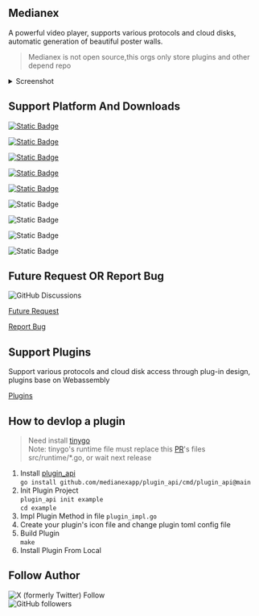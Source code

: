 ## Medianex

A powerful video player, supports various protocols and cloud disks, automatic generation of beautiful poster walls.

> Medianex is not open source,this orgs only store plugins and other depend repo

<details>
<summary>Screenshot</summary>

![](https://file.medianex.app/screenshot/1.png)
![](https://file.medianex.app/screenshot/2.png)
![](https://file.medianex.app/screenshot/3.png)
![](https://file.medianex.app/screenshot/4.png)
![](https://file.medianex.app/screenshot/5.png)
![](https://file.medianex.app/screenshot/6.png)
![](https://file.medianex.app/screenshot/7.png)
![](https://file.medianex.app/screenshot/8.png)

</details>

## Support Platform And Downloads

[![Static Badge](https://img.shields.io/badge/Macos_arm64_dmg-0.0.8_beta-blue?style=flat&logo=macos)](https://file.medianex.app/release/0.0.8-beta/medianex-0.0.8-beta-macos-arm64.dmg)

[![Static Badge](https://img.shields.io/badge/Macos_x86_64_dmg-0.0.8_beta-blue?style=flat&logo=macos)](https://file.medianex.app/release/0.0.8-beta/medianex-0.0.8-beta-macos-x86_64.dmg)

[![Static Badge](https://img.shields.io/badge/Windows_x86_64_exe-0.0.8_beta-blue?style=flat)](https://file.medianex.app/release/0.0.8-beta/medianex-0.0.8-beta-windows-setup-x86_64.exe)

[![Static Badge](https://img.shields.io/badge/Debian_x86_64_deb-0.0.8_beta-blue?style=flat&logo=debian)](https://file.medianex.app/release/0.0.8-beta/medianex-0.0.8-beta-linux-x86-64.deb)

[![Static Badge](https://img.shields.io/badge/ArchLinux_x86_64_zst-0.0.8_beta-blue?style=flat&logo=archlinux)](https://file.medianex.app/release/0.0.8-beta/medianex-0.0.8-beta-linux-x86_64.pkg.tar.zst)

![Static Badge](https://img.shields.io/badge/IOS-Coming_Soon-green?style=flat)

![Static Badge](https://img.shields.io/badge/Apple_TV-Coming_Soon-green?style=flat)

![Static Badge](https://img.shields.io/badge/Android-Coming_Soon-green?style=flat)

![Static Badge](https://img.shields.io/badge/Android_TV-Coming_Soon-green?style=flat)

## Future Request OR Report Bug

![GitHub Discussions](https://img.shields.io/github/discussions/medianexapp/.github)

[Future Request](https://github.com/orgs/medianexapp/discussions/new?category=future-request)

[Report Bug](https://github.com/orgs/medianexapp/discussions/new?category=bug-report)

## Support Plugins

Support various protocols and cloud disk access through plug-in design, plugins base on Webassembly

[Plugins](https://github.com/medianexapp/plugins)

## How to devlop a plugin

> Need install [tinygo](https://github.com/tinygo-org/tinygo)  
> Note: tinygo's runtime file must replace this [PR](https://github.com/tinygo-org/tinygo/pull/4875/files)'s files src/runtime/\*.go, or wait next release

1. Install [plugin_api](https://github.com/medianexapp/plugin_api)  
   `go install github.com/medianexapp/plugin_api/cmd/plugin_api@main`
2. Init Plugin Project  
   `plugin_api init example`  
   `cd example`
3. Impl Plugin Method in file `plugin_impl.go`
4. Create your plugin's icon file and change plugin toml config file
5. Build Plugin  
   `make`
6. Install Plugin From Local

## Follow Author

![X (formerly Twitter) Follow](https://img.shields.io/twitter/follow/labulakalia)  
![GitHub followers](https://img.shields.io/github/followers/labulakalia)
